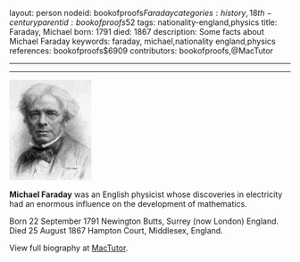 layout: person
nodeid: bookofproofs$Faraday
categories: history,18th-century
parentid: bookofproofs$52
tags: nationality-england,physics
title: Faraday, Michael
born: 1791
died: 1867
description: Some facts about Michael Faraday
keywords: faraday, michael,nationality england,physics
references: bookofproofs$6909
contributors: bookofproofs,@MacTutor

---


---

![Faraday.jpg](https://github.com/bookofproofs/bookofproofs.github.io/blob/main/_sources/_assets/images/portraits/Faraday.jpg?raw=true)

**Michael Faraday** was an English physicist whose discoveries in electricity had an enormous influence on the development of mathematics.

Born 22 September 1791 Newington Butts, Surrey (now London) England. Died 25 August 1867 Hampton Court, Middlesex, England.


View full biography at [MacTutor](https://mathshistory.st-andrews.ac.uk/Biographies/Faraday/).
